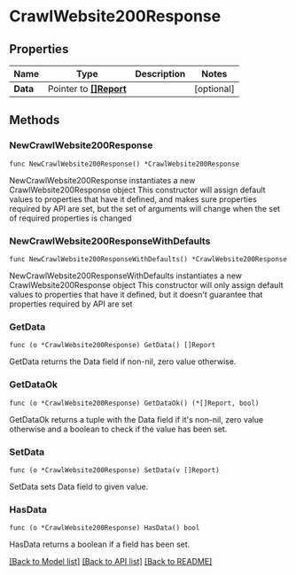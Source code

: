 # CrawlWebsite200Response

## Properties

Name | Type | Description | Notes
------------ | ------------- | ------------- | -------------
**Data** | Pointer to [**[]Report**](Report.md) |  | [optional] 

## Methods

### NewCrawlWebsite200Response

`func NewCrawlWebsite200Response() *CrawlWebsite200Response`

NewCrawlWebsite200Response instantiates a new CrawlWebsite200Response object
This constructor will assign default values to properties that have it defined,
and makes sure properties required by API are set, but the set of arguments
will change when the set of required properties is changed

### NewCrawlWebsite200ResponseWithDefaults

`func NewCrawlWebsite200ResponseWithDefaults() *CrawlWebsite200Response`

NewCrawlWebsite200ResponseWithDefaults instantiates a new CrawlWebsite200Response object
This constructor will only assign default values to properties that have it defined,
but it doesn't guarantee that properties required by API are set

### GetData

`func (o *CrawlWebsite200Response) GetData() []Report`

GetData returns the Data field if non-nil, zero value otherwise.

### GetDataOk

`func (o *CrawlWebsite200Response) GetDataOk() (*[]Report, bool)`

GetDataOk returns a tuple with the Data field if it's non-nil, zero value otherwise
and a boolean to check if the value has been set.

### SetData

`func (o *CrawlWebsite200Response) SetData(v []Report)`

SetData sets Data field to given value.

### HasData

`func (o *CrawlWebsite200Response) HasData() bool`

HasData returns a boolean if a field has been set.


[[Back to Model list]](../README.md#documentation-for-models) [[Back to API list]](../README.md#documentation-for-api-endpoints) [[Back to README]](../README.md)


